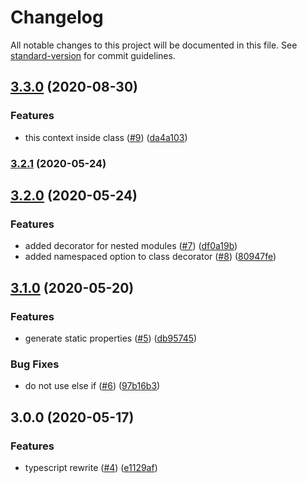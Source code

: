 # Changelog

All notable changes to this project will be documented in this file. See [standard-version](https://github.com/conventional-changelog/standard-version) for commit guidelines.

## [3.3.0](https://github.com/exreplay/vuex-decorators/compare/v3.2.1...v3.3.0) (2020-08-30)


### Features

* this context inside class ([#9](https://github.com/exreplay/vuex-decorators/issues/9)) ([da4a103](https://github.com/exreplay/vuex-decorators/commit/da4a1031d96d768fe9a6e01b6b92a23b34246cd2))

### [3.2.1](https://github.com/exreplay/vuex-decorators/compare/v3.2.0...v3.2.1) (2020-05-24)

## [3.2.0](https://github.com/exreplay/vuex-decorators/compare/v3.1.0...v3.2.0) (2020-05-24)


### Features

* added decorator for nested modules ([#7](https://github.com/exreplay/vuex-decorators/issues/7)) ([df0a19b](https://github.com/exreplay/vuex-decorators/commit/df0a19b093c1a72d4332bd538b7f0b71e4349b1f))
* added namespaced option to class decorator ([#8](https://github.com/exreplay/vuex-decorators/issues/8)) ([80947fe](https://github.com/exreplay/vuex-decorators/commit/80947fefc2ac30f552fc93a6320d6a05455934b5))

## [3.1.0](https://github.com/exreplay/vuex-decorators/compare/v3.0.0...v3.1.0) (2020-05-20)


### Features

* generate static properties ([#5](https://github.com/exreplay/vuex-decorators/issues/5)) ([db95745](https://github.com/exreplay/vuex-decorators/commit/db957454e19e875d3ca1d2495f736637a27a9c01))


### Bug Fixes

* do not use else if ([#6](https://github.com/exreplay/vuex-decorators/issues/6)) ([97b16b3](https://github.com/exreplay/vuex-decorators/commit/97b16b38f1d9471f4576428d24c639301a2fd3ae))

## 3.0.0 (2020-05-17)


### Features

* typescript rewrite ([#4](https://github.com/exreplay/vuex-decorators/issues/4)) ([e1129af](https://github.com/exreplay/vuex-decorators/commit/e1129af14c338df71b512e4a6f371a61b09d37d4))
